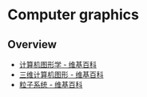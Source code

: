 # Computer graphics

## Overview

- [计算机图形学 - 维基百科](https://zh.wikipedia.org/wiki/%E8%AE%A1%E7%AE%97%E6%9C%BA%E5%9B%BE%E5%BD%A2%E5%AD%A6)
- [三维计算机图形 - 维基百科](https://zh.wikipedia.org/wiki/%E4%B8%89%E7%BB%B4%E8%AE%A1%E7%AE%97%E6%9C%BA%E5%9B%BE%E5%BD%A2)
- [粒子系统 - 维基百科](https://zh.wikipedia.org/wiki/%E7%B2%92%E5%AD%90%E7%B3%BB%E7%BB%9F)
